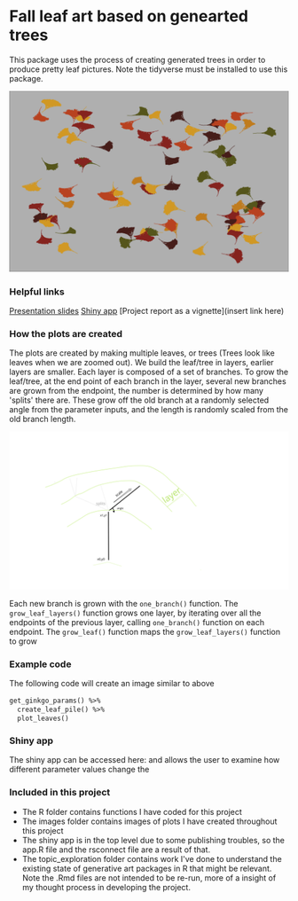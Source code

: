 # Fall leaf art based on genearted trees

This package uses the process of creating generated trees in order to produce pretty leaf pictures. Note the tidyverse must be installed to use this package. 

![Ginkgo plot](/images/default_ginkgo_plot.png)

### Helpful links 

[Presentation slides](/presentation/presentation_slides.html)
[Shiny app](https://emilypalmer.shinyapps.io/empalmer-project-leafart/)
[Project report as a vignette](insert link here)

### How the plots are created 

The plots are created by making multiple leaves, or trees (Trees look like leaves when we are zoomed out). We build the leaf/tree in layers, earlier layers are smaller. Each layer is composed of a set of branches. To grow the leaf/tree, at the end point of each branch in the layer, several new branches are grown from the endpoint, the number is determined by how many 'splits' there are. These grow off the old branch at a randomly selected angle from the parameter inputs, and the length is randomly scaled from the old branch length. 

![explanation](/images/leaf_explanation.png)

Each new branch is grown with the `one_branch()` function. The `grow_leaf_layers()` function grows one layer, by iterating over all the endpoints of the previous layer, calling `one_branch()` function on each endpoint. The `grow_leaf()` function maps the `grow_leaf_layers()` function to grow 

### Example code 

The following code will create an image similar to above 

```
get_ginkgo_params() %>% 
  create_leaf_pile() %>% 
  plot_leaves()
```

### Shiny app

The shiny app can be accessed here: and allows the user to examine how different parameter values change the 

### Included in this project

- The R folder contains functions I have coded for this project
- The images folder contains images of plots I have created throughout this project
- The shiny app is in the top level due to some publishing troubles, so the app.R file and the rsconnect file are a result of that. 
- The topic_exploration folder contains work I've done to understand the existing state of generative art packages in R that might be relevant. Note the .Rmd files are not intended to be re-run, more of a insight of my thought process in developing the project. 

